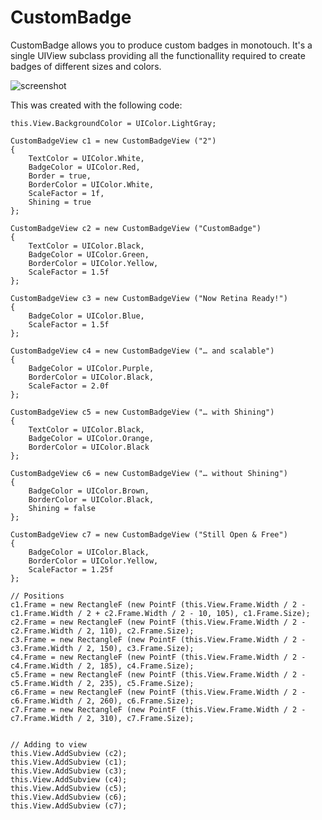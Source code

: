 CustomBadge
===========

CustomBadge allows you to produce custom badges in monotouch. It's a single UIView subclass providing all the
functionallity required to create badges of different sizes and colors.

![screenshot](http://i.imgur.com/HBUhn.png "Sample")

This was created with the following code:
    
    this.View.BackgroundColor = UIColor.LightGray;
    
    CustomBadgeView c1 = new CustomBadgeView ("2")
    {
        TextColor = UIColor.White,
        BadgeColor = UIColor.Red,
        Border = true,
        BorderColor = UIColor.White,
        ScaleFactor = 1f,
        Shining = true
    };
    
    CustomBadgeView c2 = new CustomBadgeView ("CustomBadge")
    {
        TextColor = UIColor.Black,
        BadgeColor = UIColor.Green,
        BorderColor = UIColor.Yellow,
        ScaleFactor = 1.5f
    };
    
    CustomBadgeView c3 = new CustomBadgeView ("Now Retina Ready!")
    {
        BadgeColor = UIColor.Blue,
        ScaleFactor = 1.5f
    };
    
    CustomBadgeView c4 = new CustomBadgeView ("… and scalable")
    {
        BadgeColor = UIColor.Purple,
        BorderColor = UIColor.Black,
        ScaleFactor = 2.0f
    };
    
    CustomBadgeView c5 = new CustomBadgeView ("… with Shining")
    {
        TextColor = UIColor.Black,
        BadgeColor = UIColor.Orange,
        BorderColor = UIColor.Black
    };
    
    CustomBadgeView c6 = new CustomBadgeView ("… without Shining")
    {
        BadgeColor = UIColor.Brown,
        BorderColor = UIColor.Black,
        Shining = false
    };
    
    CustomBadgeView c7 = new CustomBadgeView ("Still Open & Free")
    {
        BadgeColor = UIColor.Black,
        BorderColor = UIColor.Yellow,
        ScaleFactor = 1.25f
    };
    
    // Positions
    c1.Frame = new RectangleF (new PointF (this.View.Frame.Width / 2 - c1.Frame.Width / 2 + c2.Frame.Width / 2 - 10, 105), c1.Frame.Size);
    c2.Frame = new RectangleF (new PointF (this.View.Frame.Width / 2 - c2.Frame.Width / 2, 110), c2.Frame.Size);
    c3.Frame = new RectangleF (new PointF (this.View.Frame.Width / 2 - c3.Frame.Width / 2, 150), c3.Frame.Size);
    c4.Frame = new RectangleF (new PointF (this.View.Frame.Width / 2 - c4.Frame.Width / 2, 185), c4.Frame.Size);
    c5.Frame = new RectangleF (new PointF (this.View.Frame.Width / 2 - c5.Frame.Width / 2, 235), c5.Frame.Size);
    c6.Frame = new RectangleF (new PointF (this.View.Frame.Width / 2 - c6.Frame.Width / 2, 260), c6.Frame.Size);
    c7.Frame = new RectangleF (new PointF (this.View.Frame.Width / 2 - c7.Frame.Width / 2, 310), c7.Frame.Size);
    
    
    // Adding to view
    this.View.AddSubview (c2);
    this.View.AddSubview (c1);
    this.View.AddSubview (c3);
    this.View.AddSubview (c4);
    this.View.AddSubview (c5);
    this.View.AddSubview (c6);
    this.View.AddSubview (c7);
